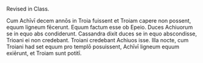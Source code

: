 
Revised in Class. 

Cum Achīvī decem annōs in Troia fuissent et Troiam capere non possent, equum ligneum fēcerunt. 
Equum factum esse ob Epeio.
Duces Achiuorum se in equo abs condiderunt. 
Cassandra dixit duces se in equo abscondisse, Trioani ei non credebant. 
Troiani credebant Achiuos isse. 
Illa nocte, cum Troiani had set equum pro templō posuissent, Achīvī ligneum equum exiērunt, et Troiam sunt potitī.
